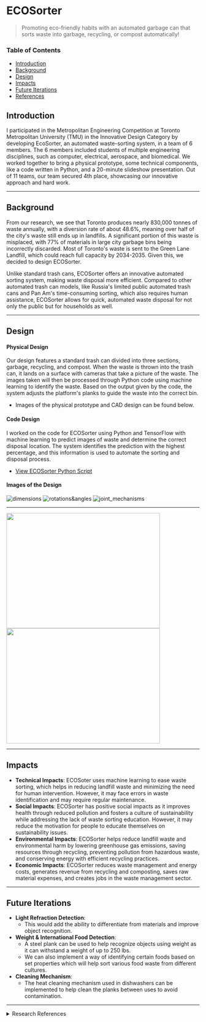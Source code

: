 # ECOSorter
> Promoting eco-friendly habits with an automated garbage can that sorts waste into garbage, recycling, or compost automatically!

### Table of Contents
- [Introduction](https://github.com/abs5467/EcoSorter#introduction)
- [Background](https://github.com/abs5467/EcoSorter#background)
- [Design](https://github.com/abs5467/EcoSorter#design)
- [Impacts](https://github.com/abs5467/EcoSorter#impacts)
- [Future Iterations](https://github.com/abs5467/EcoSorter#future-iterations)
- [References](https://github.com/abs5467/EcoSorter#references)

## Introduction
I participated in the Metropolitan Engineering Competition at Toronto Metropolitan University (TMU) in the Innovative Design Category by developing EcoSorter, an automated waste-sorting system, in a team of 6 members. The 6 members included students of multiple engineering disciplines, such as computer, electrical, aerospace, and biomedical. We worked together to bring a physical prototype, some technical components, like a code written in Python, and a 20-minute slideshow presentation. Out of 11 teams, our team secured 4th place, showcasing our innovative approach and hard work.

---
## Background
From our research, we see that Toronto produces nearly 830,000 tonnes of waste annually, with a diversion rate of about 48.6%, meaning over half of the city's waste still ends up in landfills. A significant portion of this waste is misplaced, with 77% of materials in large city garbage bins being incorrectly discarded. Most of Toronto's waste is sent to the Green Lane Landfill, which could reach full capacity by 2034-2035. Given this, we decided to design ECOSorter.

Unlike standard trash cans, ECOSorter offers an innovative automated sorting system, making waste disposal more efficient. Compared to other automated trash can models, like Russia's limited public automated trash cans and Pan Am's time-consuming sorting, which also requires human assistance, ECOSorter allows for quick, automated waste disposal for not only the public but for households as well.

---
## Design
#### Physical Design
Our design features a standard trash can divided into three sections, garbage, recycling, and compost. When the waste is thrown into the trash can, it lands on a surface with cameras that take a picture of the waste. The images taken will then be processed through Python code using machine learning to identify the waste. Based on the output given by the code, the system adjusts the platform's planks to guide the waste into the correct bin. 

- Images of the physical prototype and CAD design can be found below.

#### Code Design
I worked on the code for ECOSorter using Python and TensorFlow with machine learning to predict images of waste and determine the correct disposal location. The system identifies the prediction with the highest percentage, and this information is used to automate the sorting and disposal process.

- [View ECOSorter Python Script](./ECOSorter.py)

#### Images of the Design
![dimensions](https://github.com/user-attachments/assets/3ed3ce73-f3b1-4a28-ae9e-c24a5939f5d3)
![rotations&angles](https://github.com/user-attachments/assets/41ba48b5-5f2f-4e95-a05b-2893d21ef217)
![joint_mechanisms](https://github.com/user-attachments/assets/c589e3ba-1bb0-4f3e-bb35-52b8072c8469)

---

<img src ="https://github.com/user-attachments/assets/8e6d05c8-908a-4961-b6f2-b0aa74424784" width="400px" height="300px">
<img src ="https://github.com/user-attachments/assets/f9d9e0c1-7bdb-489e-8ab1-c06481d8ecbf" width="400px" height="300px">


---
## Impacts
- **Technical Impacts**:
ECOSoter uses machine learning to ease waste sorting, which helps in reducing landfill waste and minimizing the need for human intervention. However, it may face errors in waste identification and may require regular maintenance.
- **Social Impacts**:
ECOSorter has positive social impacts as it improves health through reduced pollution and fosters a culture of sustainability while addressing the lack of waste sorting education. However, it may reduce the motivation for people to educate themselves on sustainability issues.
- **Environmental Impacts**:
ECOSorter helps reduce landfill waste and environmental harm by lowering greenhouse gas emissions, saving resources through recycling, preventing pollution from hazardous waste, and conserving energy with efficient recycling practices.
- **Economic Impacts**:
ECOSorter reduces waste management and energy costs, generates revenue from recycling and composting, saves raw material expenses, and creates jobs in the waste management sector.

---
## Future Iterations
- **Light Refraction Detection**:
  - This would add the ability to differentiate from materials and improve object recognition.
- **Weight & International Food Detection**:
  - A steel plank can be used to help recognize objects using weight as it can withstand a weight of up to 250 lbs.
  - We can also implement a way of identifying certain foods based on set properties which will help sort various food waste from different cultures.
- **Cleaning Mechanism**:
  - The heat cleaning mechanism used in dishwashers can be implemented to help clean the planks between uses to avoid contamination.
---

<details>

<a name="References"></a>

  <summary>Research References</summary>

1. Waste Strategy - City of Toronto. [Link to source](https://www.toronto.ca/services-payments/recycling-organics-garbage/waste-management/waste-strategy/)
2. Solid Waste Reports & Diversion Rates. [Link to source](https://www.toronto.ca/services-payments/recycling-organics-garbage/solid-waste-reports/)
3. CBC News on Torontoians making mistakes with what ends up in their trash. [Link to source](https://www.cbc.ca/news/canada/toronto/toronto-extra-large-bins-1.3329217#:~:text=Mike%20Layton%20tweeted%20a%20chart,have%20been%20in%20the%20trash)
4. Toronto Pan Am Waste Sorting Machine. [Link to source](https://www.tpasc.ca/content/toronto-pan-am-sports-centre-continues-embrace-sustainability-friendlier-reusable-takeout)
5. Environmental and Social Impact of Sustainable Waste Management. [Link to source](https://www.ljpwastesolutions.com/about-us/blogs/entryid/96/the-environmental-and-social-impact-of-sustainable-waste-management)
6. Pollution - World Bank. [Link to source](https://www.worldbank.org/en/topic/pollution#:~:text=Pollution%20stunts%20economic%20growth%2C%20exacerbates,end%20up%20suffering%20the%20most)
7. Why is it important to sort our waste properly? [Link to source](https://www.ecosystem.fr/en/article/198/why-is-it-important-to-sort-our-waste-properly 
)
8. Economic Impact and Challenges in Waste Management Article. [Link to source](https://www.jpsr.pharmainfo.in/Documents/Volumes/vol13issue03/jpsr13032109.pdf 
)
9. The Economic Impact of Food Waste. [Link to source](https://shapiroe.com/blog/economic-impact-of-food-waste-effects/)
</details>


